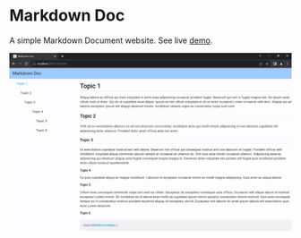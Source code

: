 # Markdown Doc

A simple Markdown Document website. See live [demo](https://gapp-a706.globeapp.dev).

![](/screenshots/screenshot01.png)
